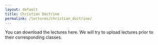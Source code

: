 ```yaml
---
layout: default
title: Christian Doctrine
permalink: /lectures/christian_doctrine/
---
```

You can download the lectures here. We will try to upload lectures prior to their corresponding classes.